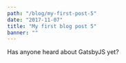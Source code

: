 ```yaml
---
path: "/blog/my-first-post-5"
date: "2017-11-07"
title: "My first blog post 5"
banner: ""
---
```


Has anyone heard about GatsbyJS yet?